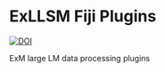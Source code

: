 # ExLLSM Fiji Plugins

[![DOI](https://zenodo.org/badge/343828209.svg)](https://zenodo.org/badge/latestdoi/343828209)

ExM large LM data processing plugins
